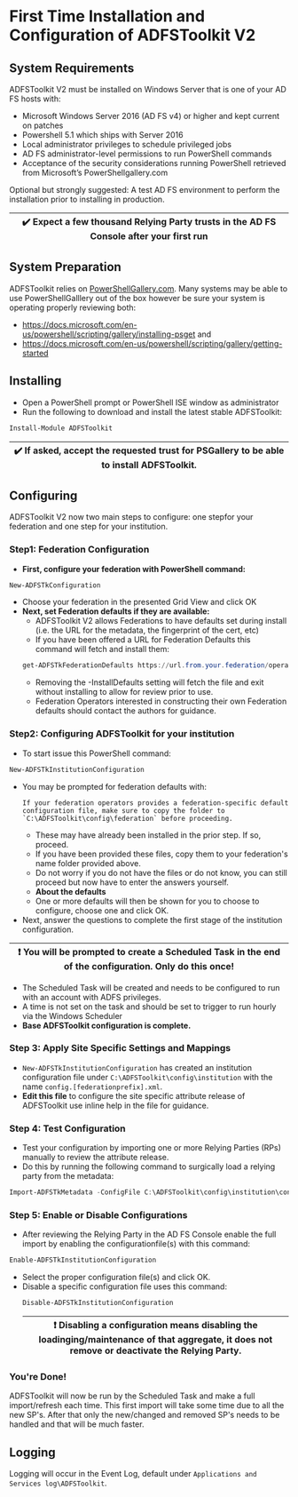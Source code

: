 # First Time Installation and Configuration of ADFSToolkit V2

## System Requirements
ADFSToolkit V2 must be installed on Windows Server that is one of your AD FS hosts with:
- Microsoft Windows Server 2016 (AD FS v4) or higher and kept current on patches
- Powershell 5.1 which ships with Server 2016
- Local administrator privileges to schedule privileged jobs
- AD FS administrator-level permissions to run PowerShell commands
- Acceptance of the security considerations running PowerShell retrieved from Microsoft’s PowerShellgallery.com 

Optional but strongly suggested: A test AD FS environment to perform the installation prior to installing in production.

| :heavy_check_mark: Expect a few thousand Relying Party trusts in the AD FS Console after your first run|
|-----------------------------------------------------------------------------|

## System Preparation

ADFSToolkit relies on [PowerShellGallery.com](https://www.powershellgallery.com/packages/ADFSToolkit/). Many systems may be able to use PowerShellGalllery out of the box however be sure your system is operating properly reviewing both: 
- https://docs.microsoft.com/en-us/powershell/scripting/gallery/installing-psget and 
- https://docs.microsoft.com/en-us/powershell/scripting/gallery/getting-started 

## Installing
- Open a PowerShell prompt or PowerShell ISE window as administrator
- Run the following to download and install the latest stable ADFSToolkit:
```PowerShell
Install-Module ADFSToolkit
```

|:heavy_check_mark: If asked, accept the requested trust for PSGallery to be able to install ADFSToolkit.|
|-----------------------------------------------------------------------------|

## Configuring

ADFSToolkit V2 now two main steps to configure: one stepfor your federation and one step for your institution. 

### Step1: Federation Configuration

- **First, configure your federation with PowerShell command:**
 ```Powershell
 New-ADFSTkConfiguration
 ```
  - Choose your federation in the presented Grid View and click OK
- **Next, set Federation defaults if they are available:**
  - ADFSToolkit V2 allows Federations to have defaults set during install (i.e. the URL for the metadata, the fingerprint of the cert, etc)
  - If you have been offered a URL for Federation Defaults this command will fetch and install them:
  ```Powershell
  get-ADFSTkFederationDefaults https://url.from.your.federation/operator.zip -InstallDefaults
  ```
    - Removing the -InstallDefaults setting will fetch the file and exit without installing to allow for review prior to use.
    - Federation Operators interested in constructing their own Federation defaults should contact the authors for guidance.
### Step2: Configuring ADFSToolkit for your institution 
 - To start issue this PowerShell command:
 ```Powershell
 New-ADFSTkInstitutionConfiguration
 ```
  - You may be prompted for federation defaults with:
    ```text
    If your federation operators provides a federation-specific default configuration file, make sure to copy the folder to `C:\ADFSToolkit\config\federation` before proceeding.
    ```
    - These may have already been installed in the prior step. If so, proceed.
    - If you have been provided these files, copy them to your federation's name folder provided above.
    - Do not worry if you do not have the files or do not know, you can still proceed but now have to enter the answers yourself.
    - **About the defaults**
     - One or more defaults will then be shown for you to choose to configure, choose one and click OK.  
   - Next, answer the questions to complete the first stage of the institution configuration.
   
   |:exclamation: You will be prompted to create a Scheduled Task in the end of the configuration. Only do this once! |
   |-----------------------------------------------------------------------------|
   - The Scheduled Task will be created and needs to be configured to run with an account with ADFS privileges. 
   - A time is not set on the task and should be set to trigger to run hourly via the Windows Scheduler
- **Base ADFSToolkit configuration is complete.**
###  Step 3: Apply Site Specific Settings and Mappings

- `New-ADFSTkInstitutionConfiguration` has created an institution configuration file under `C:\ADFSToolkit\config\institution` with the name `config.[federationprefix].xml`. 
 - **Edit this file** to configure the site specific attribute release of ADFSToolkit use inline help in the file for guidance.

### Step 4: Test Configuration
- Test your configuration by importing one or more Relying Parties (RPs) manually to review the attribute release. 
- Do this by running the following command to surgically load a relying party from the metadata:
```Powershell
Import-ADFSTkMetadata -ConfigFile C:\ADFSToolkit\config\institution\config.[federationprefix].xml -EntityId [entityID]
```
### Step 5: Enable or Disable Configurations

- After reviewing the Relying Party in the AD FS Console enable the full import by enabling the configurationfile(s) with this command:
```Powershell
Enable-ADFSTkInstitutionConfiguration
```
  - Select the proper configuration file(s) and click OK.
- Disable a specific configuration file uses this command:
  ```Powershell
  Disable-ADFSTkInstitutionConfiguration
  ```
  |:exclamation: Disabling a configuration means disabling the loadinging/maintenance of that aggregate, it does not remove or deactivate the Relying Party. |
   |-----------------------------------------------------------------------------|
### You're Done!

ADFSToolkit will now be run by the Scheduled Task and make a full import/refresh each time. This first import will take some time due to all the new SP's. After that only the new/changed and removed SP's needs to be handled and that will be much faster.

## Logging

Logging will occur in the Event Log, default under `Applications and Services log\ADFSToolkit`. 
